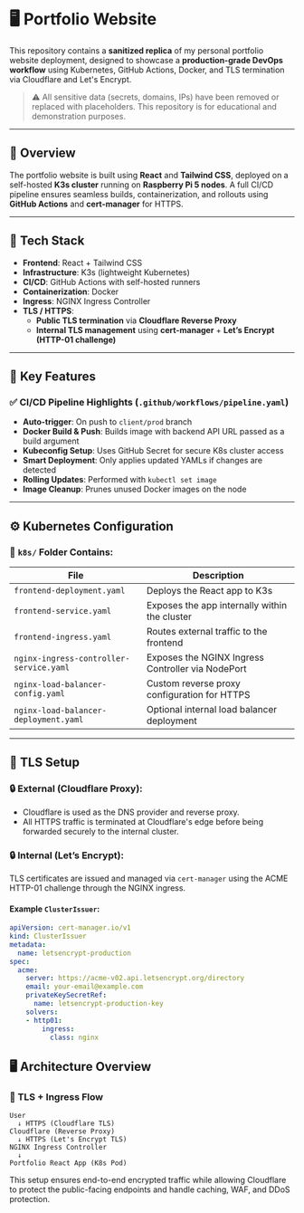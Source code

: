 # 🖥️ Portfolio Website

This repository contains a **sanitized replica** of my personal portfolio website deployment, designed to showcase a **production-grade DevOps workflow** using Kubernetes, GitHub Actions, Docker, and TLS termination via Cloudflare and Let's Encrypt.

> ⚠️ All sensitive data (secrets, domains, IPs) have been removed or replaced with placeholders. This repository is for educational and demonstration purposes.

---

## 🚀 Overview

The portfolio website is built using **React** and **Tailwind CSS**, deployed on a self-hosted **K3s cluster** running on **Raspberry Pi 5 nodes**. A full CI/CD pipeline ensures seamless builds, containerization, and rollouts using **GitHub Actions** and **cert-manager** for HTTPS.

---

## 🔧 Tech Stack

- **Frontend**: React + Tailwind CSS
- **Infrastructure**: K3s (lightweight Kubernetes)
- **CI/CD**: GitHub Actions with self-hosted runners
- **Containerization**: Docker
- **Ingress**: NGINX Ingress Controller
- **TLS / HTTPS**:  
  - **Public TLS termination** via **Cloudflare Reverse Proxy**
  - **Internal TLS management** using **cert-manager** + **Let’s Encrypt (HTTP-01 challenge)**

---

## 🔑 Key Features

### ✅ CI/CD Pipeline Highlights (`.github/workflows/pipeline.yaml`)

- **Auto-trigger**: On push to `client/prod` branch
- **Docker Build & Push**: Builds image with backend API URL passed as a build argument
- **Kubeconfig Setup**: Uses GitHub Secret for secure K8s cluster access
- **Smart Deployment**: Only applies updated YAMLs if changes are detected
- **Rolling Updates**: Performed with `kubectl set image`
- **Image Cleanup**: Prunes unused Docker images on the node

---

## ⚙️ Kubernetes Configuration

### 📂 `k8s/` Folder Contains:
| File | Description |
|------|-------------|
| `frontend-deployment.yaml` | Deploys the React app to K3s |
| `frontend-service.yaml` | Exposes the app internally within the cluster |
| `frontend-ingress.yaml` | Routes external traffic to the frontend |
| `nginx-ingress-controller-service.yaml` | Exposes the NGINX Ingress Controller via NodePort |
| `nginx-load-balancer-config.yaml` | Custom reverse proxy configuration for HTTPS |
| `nginx-load-balancer-deployment.yaml` | Optional internal load balancer deployment |

---

## 🔐 TLS Setup

### 🔒 External (Cloudflare Proxy):
- Cloudflare is used as the DNS provider and reverse proxy.
- All HTTPS traffic is terminated at Cloudflare's edge before being forwarded securely to the internal cluster.

### 🔒 Internal (Let’s Encrypt):
TLS certificates are issued and managed via `cert-manager` using the ACME HTTP-01 challenge through the NGINX ingress.

#### Example `ClusterIssuer`:
```yaml
apiVersion: cert-manager.io/v1
kind: ClusterIssuer
metadata:
  name: letsencrypt-production
spec:
  acme:
    server: https://acme-v02.api.letsencrypt.org/directory
    email: your-email@example.com
    privateKeySecretRef:
      name: letsencrypt-production-key
    solvers:
    - http01:
        ingress:
          class: nginx
```

## 🖥️ Architecture Overview

### 🔄 TLS + Ingress Flow

```text
User
  ↓ HTTPS (Cloudflare TLS)
Cloudflare (Reverse Proxy)
  ↓ HTTPS (Let's Encrypt TLS)
NGINX Ingress Controller
  ↓
Portfolio React App (K8s Pod)
```

This setup ensures end-to-end encrypted traffic while allowing Cloudflare to protect the public-facing endpoints and handle caching, WAF, and DDoS protection.

